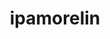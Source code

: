 ---
title: ipamorelin
popular_name: "Ipamorelin"
developmental_codes: ["Ipamorelin"]
street_names: ["Ipa", "Ipamorelin"]
product_names: ["Ipamorelin Peptide"]
description: "Ipamorelin (INN; development code NNC 26-0161) is a peptide selective agonist of the ghrelin/growth hormone secretagogue receptor (GHS) and a growth hormone secretagogue. It is a pentapeptide with the amino acid sequence Aib-His-D-2-Nal-D-Phe-Lys-NH2 that was derived from GHRP-1."
short_description: "Selective growth hormone secretagogue peptide for natural GH stimulation, improved sleep, enhanced muscle growth, and anti-aging benefits."
benefits: ["Natural growth hormone stimulation", "Improved sleep quality and duration", "Enhanced muscle growth and recovery", "Increased fat burning and metabolism", "Better bone density and joint health", "Anti-aging and longevity benefits", "Stimulates growth hormone release"]
dosage_levels: ["Beginner: 200-300mcg daily (subcutaneous)", "Intermediate: 300-500mcg daily (subcutaneous)", "Advanced: 500-1000mcg daily (subcutaneous)", "Cycling: 5 days on", "2 days off recommended"]
research: ["wikipedia: https://en.wikipedia.org/wiki/ipamorelin", "pubmed: https://pubmed.ncbi.nlm.nih.gov/?term=ipamorelin", "clinical trials: https://clinicaltrials.gov/search?term=ipamorelin", "pubmed study: https://pubmed.ncbi.nlm.nih.gov/39043357/", "pubmed study: https://pubmed.ncbi.nlm.nih.gov/38996787/"]
tags: ["growth hormone", "sleep", "muscle gain", "fat loss", "subcutaneous"]
affiliate_links: []
is_natty: false
created_at: 2025-10-17T08:25:41.104Z
last_updated_at: 2025-10-19T03:36:00.394Z
---